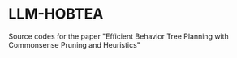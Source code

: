 # LLM-HOBTEA
Source codes for the paper "Efficient Behavior Tree Planning with Commonsense Pruning and Heuristics" 
